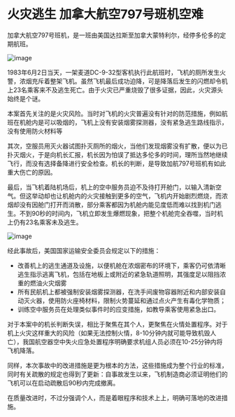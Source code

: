 # 火灾逃生 加拿大航空797号班机空难

加拿大航空797号班机，是一班由美国达拉斯至加拿大蒙特利尔，经停多伦多的定期航班。

![image](https://github.com/user-attachments/assets/63db6b1b-ac8c-4d69-b22e-b479cefb4016)


1983年6月2日当天，一架麦道DC-9-32型客机执行此航班时，飞机的厕所发生火警，浓烟充斥着整架飞机。虽然飞机最后成功迫降，可是降落后发生的闪燃却令机上23名乘客来不及逃生死亡。由于火灾已严重烧毁了很多证据，因此，火灾源头始终是个谜。

本案首先关注的是火灾风险。当时对飞机的火灾普遍没有针对的防范措施，例如航班在机舱内是可以吸烟的，飞机上没有安装烟雾探测器，没有紧急逃生路线指示，没有使用防火材料等

其次，空服员用灭火器试图扑灭厕所的烟火，当他们发现烟雾没有扩散，便以为已扑灭烟火，于是向机长汇报，机长因为怕误了抵达多伦多的时间，理所当然地继续飞行，而没有选择备降进行安全检查。机长的判断，是导致加航797号班机有如此重大伤亡的原因。

最后，当飞机着陆机场后，机上的空中服务员迫不及待打开舱门，以输入清新空气。但这举动却也让机舱内的火灾接触到更多的空气，飞机内开始剧烈燃烧，而浓烟却没有因舱门打开而消散，部分乘客都因为机舱内能见度低而难以找到机门逃生。不到90秒的时间内，飞机立即发生爆燃现象，把整个机舱完全吞噬，当时机上仍有23名乘客未及逃生。

![image](https://github.com/user-attachments/assets/26826661-6730-456d-ab64-6aa6f9aad252)


经此事故后，美国国家运输安全委员会规定以下的措施：
 - 改善机上的逃生通道及设施，以便机舱在浓烟密布的环境下，乘客仍可依清晰逃生指示逃离飞机，包括在地板上或附近的紧急轨道照明，其强度足以阻挡浓重的燃油火灾烟雾
 - 所有民航机上都被强制安装烟雾探测器，在洗手间废物容器附近和内部安装自动灭火器，使用防火座椅材料，限制火势蔓延和通过点火产生有毒化学物质；
 - 训练空中服务员在处理类似事件时的应变措施，如教导乘客使用紧急出口。

对于本案中的机长判断失误，相比于聚焦在其个人，更聚焦在火情处置程序。对于机上火灾这样重大的风险（如果无法控制火情，8-10分钟内就可能导致机毁人亡），我国航空器空中失火应急处置程序明确要求机组人员必须在10-25分钟内将飞机降落。

同样，本次事故中的改进措施是更为根本的方法，这些措施成为整个行业的标准，同时有关疏散的规定也得到了更新：自事故发生以来，飞机制造商必须证明他们的飞机可以在启动疏散后90秒内完成撤离。

在质量改进时，不过分强调个人，而是着眼程序和技术上上，明确可落地的改进措施。
